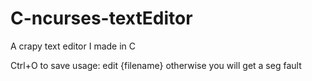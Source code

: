 # C-ncurses-textEditor
A crapy text editor I made in C


Ctrl+O to save
usage:
  edit {filename}
otherwise you will get a seg fault
